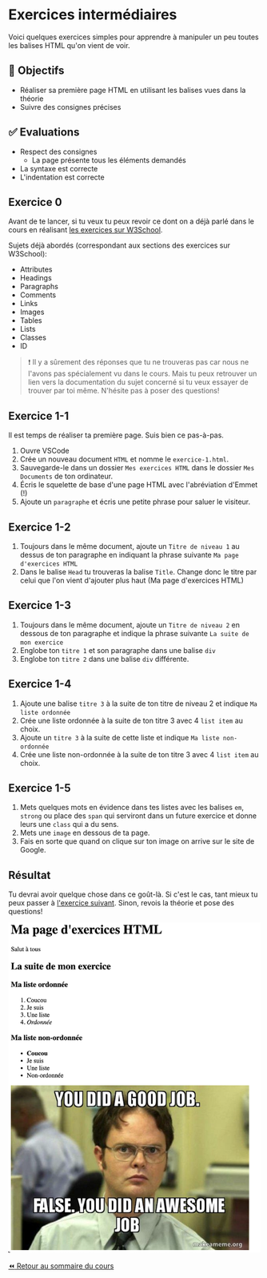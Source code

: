 # Exercices intermédiaires

Voici quelques exercices simples pour apprendre à manipuler un peu toutes les balises HTML qu'on vient de voir.

## :memo: Objectifs

- Réaliser sa première page HTML en utilisant les balises vues dans la théorie
- Suivre des consignes précises

## :white_check_mark: Evaluations

- Respect des consignes
  - La page présente tous les éléments demandés
- La syntaxe est correcte
- L'indentation est correcte

## Exercice 0

Avant de te lancer, si tu veux tu peux revoir ce dont on a déjà parlé dans le cours en réalisant [les exercices sur W3School](https://www.w3schools.com/html/exercise.asp?filename=exercise_html_attributes1).

Sujets déjà abordés (correspondant aux sections des exercices sur W3School):

- Attributes
- Headings
- Paragraphs
- Comments
- Links
- Images
- Tables
- Lists
- Classes
- ID

> :exclamation: Il y a sûrement des réponses que tu ne trouveras pas car nous ne l'avons pas spécialement vu dans le cours. Mais tu peux retrouver un lien vers la documentation du sujet concerné si tu veux essayer de trouver par toi même. N'hésite pas à poser des questions!

## Exercice 1-1

Il est temps de réaliser ta première page. Suis bien ce pas-à-pas. 

1. Ouvre VSCode
2. Crée un nouveau document `HTML` et nomme le `exercice-1.html`.
3. Sauvegarde-le dans un dossier `Mes exercices HTML` dans le dossier `Mes Documents` de ton ordinateur.
4. Écris le squelette de base d'une page HTML avec l'abréviation d'Emmet (!)
5. Ajoute un `paragraphe` et écris une petite phrase pour saluer le visiteur.

## Exercice 1-2

1. Toujours dans le même document, ajoute un `Titre de niveau 1` au dessus de ton paragraphe en indiquant la phrase suivante `Ma page d'exercices HTML`
2. Dans le balise `Head` tu trouveras la balise `Title`. Change donc le titre par celui que l'on vient d'ajouter plus haut (Ma page d'exercices HTML)

## Exercice 1-3

1. Toujours dans le même document, ajoute un `Titre de niveau 2` en dessous de ton paragraphe et indique la phrase suivante `La suite de mon exercice`
2. Englobe ton `titre 1` et son paragraphe dans une balise `div`
3. Englobe ton `titre 2` dans une balise `div` différente.

## Exercice 1-4

1. Ajoute une balise `titre 3` à la suite de ton titre de niveau 2 et indique `Ma liste ordonnée`
2. Crée une liste ordonnée à la suite de ton titre 3 avec 4 `list item` au choix.
3. Ajoute un `titre 3` à la suite de cette liste et indique `Ma liste non-ordonnée`
4. Crée une liste non-ordonnée à la suite de ton titre 3 avec 4 `list item` au choix.

## Exercice 1-5

1. Mets quelques mots en évidence dans tes listes avec les balises `em`, `strong` ou place des `span` qui serviront dans un future exercice et donne leurs une `class` qui a du sens.
2. Mets une `image` en dessous de ta page.
3. Fais en sorte que quand on clique sur ton image on arrive sur le site de Google.

## Résultat

Tu devrai avoir quelque chose dans ce goût-là. Si c'est le cas, tant mieux tu peux passer à [l'exercice suivant](6-exercice-recette.md). Sinon, revois la théorie et pose des questions!

![exo-inter-example](img/05/ex-inter-example.png)

[:rewind: Retour au sommaire du cours](./README.md#table-des-matières)

